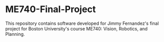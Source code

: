 # ME740-Final-Project
This repository contains software developed for Jimmy Fernandez's final project for Boston University's course ME740: Vision, Robotics, and Planning.
